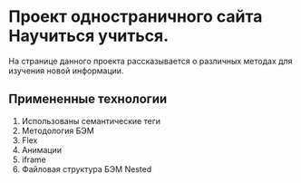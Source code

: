 # Проект одностраничного сайта Научиться учиться.

На странице данного проекта рассказывается о различных методах для изучения новой информации.

## Примененные технологии

1. Использованы семантические теги
2. Методология БЭМ
3. Flex
4. Анимации
5. iframe
6. Файловая структура БЭМ Nested
